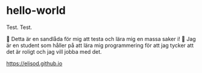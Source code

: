 # hello-world
Test. Test. 


:penguin: Detta är en sandlåda för mig att testa och lära mig en massa saker i! :penguin:
Jag är en student som håller på att lära mig programmering för att jag tycker att det är roligt och jag vill jobba med det. 

https://elisod.github.io

